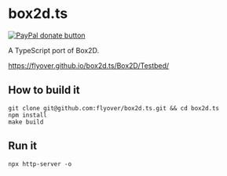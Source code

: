 # box2d.ts

[![PayPal donate button](https://www.paypalobjects.com/en_US/i/btn/btn_donate_SM.gif)](https://www.paypal.com/cgi-bin/webscr?cmd=_donations&business=H9KUEZTZHHTXQ&lc=US&item_name=box2d.ts&currency_code=USD&bn=PP-DonationsBF:btn_donate_SM.gif:NonHosted "Donate to this project using Paypal")

A TypeScript port of Box2D.

https://flyover.github.io/box2d.ts/Box2D/Testbed/


## How to build it

```
git clone git@github.com:flyover/box2d.ts.git && cd box2d.ts
npm install
make build
```

## Run it

```
npx http-server -o
```
